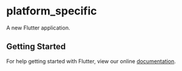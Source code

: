 # platform_specific

A new Flutter application.

## Getting Started

For help getting started with Flutter, view our online
[documentation](https://flutter.io/).
